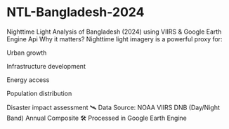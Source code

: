# NTL-Bangladesh-2024
Nighttime Light Analysis of Bangladesh (2024) using VIIRS &amp; Google Earth Engine Api
 Why it matters?
Nighttime light imagery is a powerful proxy for:

Urban growth

Infrastructure development

Energy access

Population distribution

Disaster impact assessment
🛰️ Data Source:
NOAA VIIRS DNB (Day/Night Band) Annual Composite
🛠️ Processed in Google Earth Engine

